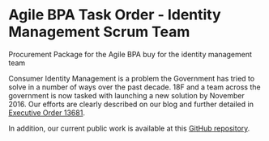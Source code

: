 # Agile BPA Task Order - Identity Management Scrum Team
Procurement Package for the Agile BPA buy for the identity management team

Consumer Identity Management is a problem the Government has tried to solve in a number of ways over the past decade. 18F and a team across the government is now tasked with launching a new solution by November 2016. Our efforts are clearly described on our blog and further detailed in [Executive Order 13681](https://www.whitehouse.gov/the-press-office/2014/10/17/executive-order-improving-security-consumer-financial-transactions).

In addition, our current public work is available at this [GitHub repository](https://github.com/18F/identity-idp).
